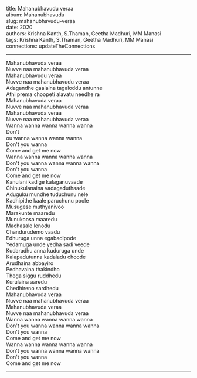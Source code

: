 title: Mahanubhavudu veraa  
album: Mahanubhavudu  
slug: mahanubhavudu-veraa  
date: 2020  
authors: Krishna Kanth, S.Thaman, Geetha Madhuri, MM Manasi  
tags: Krishna Kanth, S.Thaman, Geetha Madhuri, MM Manasi  
connections: updateTheConnections  

------------

Mahanubhavuda veraa  
Nuvve naa mahanubhavuda veraa  
Mahanubhavudu veraa  
Nuvve naa mahanubhavudu veraa  
Adagandhe gaalaina tagaloddu antunne  
Athi prema choopeti alavatu needhe ra  
Mahanubhavuda veraa  
Nuvve naa mahanubhavuda veraa  
Mahanubhavuda veraa  
Nuvve naa mahanubhavuda veraa  
Wanna wanna wanna wanna wanna  
Don't  
ou wanna wanna wanna wanna  
Don't you wanna  
Come and get me now  
Wanna wanna wanna wanna wanna  
Don't you wanna wanna wanna wanna  
Don't you wanna  
Come and get me now  
Kanulani kadige kalaganuvaade  
Chinukulanaina vadagaduthaade  
Aduguku mundhe tuduchunu nele  
Kadhipithe kaale paruchunu poole  
Musugese muthyanivoo  
Marakunte maaredu  
Munukoosa maaredu  
Machasale lenodu  
Chandurudemo vaadu  
Edhuruga unna egabadipode  
Yedamuga unde yedha sadi veede  
Kudaradhu anna kuduruga unde  
Kalapadutunna kadaladu choode  
Arudhaina abbayiro  
Pedhavaina thakindho  
Thega siggu ruddhedu  
Kurulaina aaredu  
Chedhireno sardhedu  
Mahanubhavuda veraa  
Nuvve naa mahanubhavuda veraa  
Mahanubhavuda veraa  
Nuvve naa mahanubhavuda veraa  
Wanna wanna wanna wanna wanna  
Don't you wanna wanna wanna wanna  
Don't you wanna  
Come and get me now  
Wanna wanna wanna wanna wanna  
Don't you wanna wanna wanna wanna  
Don't you wanna  
Come and get me now  


------------
